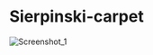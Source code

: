 # Sierpinski-carpet
![Screenshot_1](https://user-images.githubusercontent.com/58353436/138323973-ec631ab7-55a5-478a-9102-7b3e07ac330b.png)
